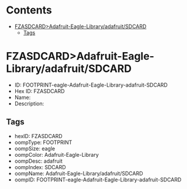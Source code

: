 



Contents
========

* [FZASDCARD>Adafruit-Eagle-Library/adafruit/SDCARD](#fzasdcardadafruit-eagle-libraryadafruitsdcard)
	* [Tags](#tags)

# FZASDCARD>Adafruit-Eagle-Library/adafruit/SDCARD

- ID: FOOTPRINT-eagle-Adafruit-Eagle-Library-adafruit-SDCARD
- Hex ID: FZASDCARD
- Name: 
- Description: 

## Tags

- hexID: FZASDCARD
- oompType: FOOTPRINT
- oompSize: eagle
- oompColor: Adafruit-Eagle-Library
- oompDesc: adafruit
- oompIndex: SDCARD
- oompName: Adafruit-Eagle-Library/adafruit/SDCARD
- oompID: FOOTPRINT-eagle-Adafruit-Eagle-Library-adafruit-SDCARD
